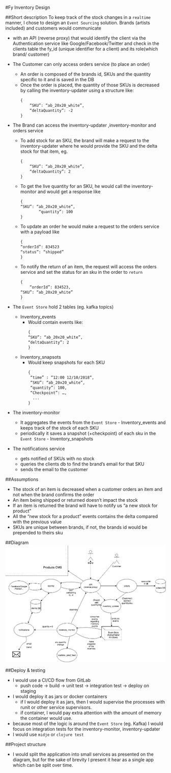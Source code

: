 #Fy Inventory Design

##Short description
To keep track of the stock changes in a `realtime` manner,  I chose to design an `Event Sourcing` solution.
Brands (artists included) and customers would communicate 
 - with an API (reverse proxy) that would identify the client via the Authentication service like Google/Facebook/Twitter and check in the clients table the fy_id (unique identifier for a client) and its role(which brand/ customer)
 - The Customer can only access orders service (to place an order)
    - An order is composed of the brands id, SKUs and the quantity specific to it and is saved in the DB
    - Once the order is placed, the quantity of those SKUs is decreased by calling the inventory-updater using a structure like: 
        ```
        {
            “SKU”: “ab_20x20_white”,
            “deltaQuantity”: -2 
        }
        ```

 - The Brand can access the inventory-updater ,inventory-monitor and orders service
    - To add stock for an SKU, the brand will make a request to the inventory-updater where he would provide the SKU and the delta stock for that item, eg.
		```
		{
            “SKU”: “ab_20x20_white”,
            “deltaQuantity”: 2 
		}
        ```
    - To get the live quantity for an SKU, he would call the inventory-monitor and would get a response like 
		```
		{
        “SKU”: “ab_20x20_white”,
                “quantity”: 100
        }
        ```
    - To update an order he would make a request to the orders service with a payload like
		```
		{
		“orderId”: 834523
        “status”: “shipped”
        }
        ```
    - To notify the return of an item, the request will access the orders service and set the status for an sku in the order to `return`
        ```
        {
            “orderId”: 834523,
        “SKU”: “ab_20x20_white”
        }
        ```
 - The `Event Store` hold 2 tables (eg. kafka topics)
    - Inventory_events
      - Would contain events like: 
        ```
        {
		“SKU”: “ab_20x20_white”,
		“deltaQuantity”: 2 
		}
		```
    - Inventory_snapsots
      - Would keep snapshots for each SKU
	    ```
        {
         “time” : “12:00 12/10/2018“,
         “SKU”: “ab_20x20_white”,
         “quantity”: 100,
         “Checkpoint”: …,
          ...
        }
        ```

 - The inventory-monitor 
    - It aggregates the events from the `Event Store` - Inventory_events and keeps track of the stock of each SKU
    - periodically it saves a snapshot (+checkpoint) of each sku in the `Event Store` - Inventory_snapshots 
 - The notifications service
    - gets notified of SKUs with no stock
    - queries the clients db to find the brand’s email  for that SKU
    - sends the email to the customer

##Assumptions
 - The stock of an item is decreased when a customer orders an item and not when the brand confirms the order
 - An item being shipped or returned doesn’t impact the stock
 - If an item is returned the brand will have to notify us “a new stock for product”
 - All the “new stock for a product” events contains the delta compared with the previous value
 - SKUs are unique between brands, if not, the brands id would be prepended to theirs sku

##Diagram
![alt text](service-diagram.jpg "Service Diagram")


##Deploy & testing
 - I would use a CI/CD flow from GitLab
    - push code -> build -> unit test -> integration test -> deploy on staging
 - I would deploy it as jars or docker containers
    - if I would deploy it as jars, then I would supervise the processes with runit or other service supervisors.
    - if container, I would pay extra attention with the amount of memory the container would use.
 - because most of the logic is around the `Event Store` (eg. Kafka) I would focus on integration tests for the  inventory-monitor, inventory-updater
 - I would use `midje` or `clojure test`
 
##Project structure
 - I would split the application into small services as presented on the diagram, but for the sake of brevity I present it hear as a single app which can be split over time.
  
